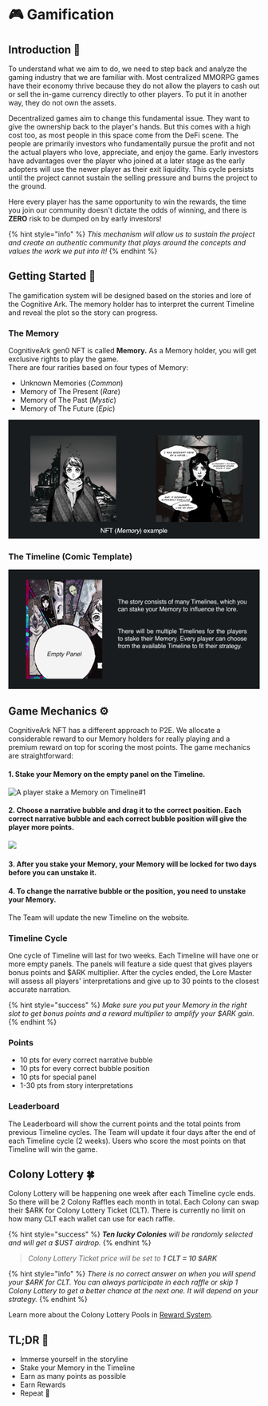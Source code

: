 # 🎮 Gamification

## Introduction 👋

To understand what we aim to do, we need to step back and analyze the gaming industry that we are familiar with. Most centralized MMORPG games have their economy thrive because they do not allow the players to cash out or sell the in-game currency directly to other players. To put it in another way, they do not own the assets.&#x20;

Decentralized games aim to change this fundamental issue. They want to give the ownership back to the player's hands. But this comes with a high cost too, as most people in this space come from the DeFi scene. The people are primarily investors who fundamentally pursue the profit and not the actual players who love, appreciate, and enjoy the game. Early investors have advantages over the player who joined at a later stage as the early adopters will use the newer player as their exit liquidity. This cycle persists until the project cannot sustain the selling pressure and burns the project to the ground.

Here every player has the same opportunity to win the rewards, the time you join our community doesn't dictate the odds of winning, and there is **ZERO** risk to be dumped on by early investors!

{% hint style="info" %}
_This mechanism will allow us to sustain the project and create an authentic community that plays around the concepts and values the work we put into it!_
{% endhint %}

## Getting Started 🧭

The gamification system will be designed based on the stories and lore of the Cognitive Ark. The memory holder has to interpret the current Timeline and reveal the plot so the story can progress.

### The Memory

CognitiveArk gen0 NFT is called **Memory.** As a Memory holder, you will get exclusive rights to play the game. \
There are four rarities based on four types of Memory:

* Unknown Memories (_Common_)
* Memory of The Present (_Rare_)
* Memory of The Past (_Mystic_)
* Memory of The Future (_Epic_)

![](../.gitbook/assets/Memory.png)

### The Timeline (Comic Template)

![not the actual Timeline](../.gitbook/assets/Timeline.png)

## Game Mechanics ⚙️

CognitiveArk NFT has a different approach to P2E. We allocate a considerable reward to our Memory holders for really playing and a premium reward on top for scoring the most points. The game mechanics are straightforward:

#### 1. Stake your Memory on the empty panel on the Timeline.&#x20;

![A player stake a  Memory on Timeline#1](<../.gitbook/assets/Gamification - Frame 1 (1).gif>)

#### 2. Choose a narrative bubble and drag it to the correct position. Each correct narrative bubble and each correct bubble position will give the player more points.

![](<../.gitbook/assets/Gamification - Frame 1 (3).gif>)

#### 3. After you stake your Memory, your Memory will be locked for two days before you can unstake it.

#### 4. To change the narrative bubble or the position, you need to unstake your Memory.

The Team will update the new Timeline on the website.

### Timeline Cycle

One cycle of Timeline will last for two weeks. Each Timeline will have one or more empty panels. The panels will feature a side quest that gives players bonus points and $ARK multiplier. After the cycles ended, the Lore Master will assess all players' interpretations and give up to 30 points to the closest accurate narration.

{% hint style="success" %}
_Make sure you put your Memory in the right slot to get bonus points and a reward multiplier to amplify your $ARK gain._
{% endhint %}

### Points

* 10 pts for every correct narrative bubble
* 10 pts for every correct bubble position
* 10 pts for special panel
* 1-30 pts from story interpretations

### Leaderboard

The Leaderboard will show the current points and the total points from previous Timeline cycles. The Team will update it four days after the end of each Timeline cycle (2 weeks). Users who score the most points on that Timeline will win the game.

## Colony Lottery 🍀

Colony Lottery will be happening one week after each Timeline cycle ends. So there will be 2 Colony Raffles each month in total. Each Colony can swap their $ARK for Colony Lottery Ticket (CLT). There is currently no limit on how many CLT each wallet can use for each raffle.

{% hint style="success" %}
_**Ten lucky Colonies** will be randomly selected and will get a $UST airdrop._
{% endhint %}

> _Colony Lottery Ticket price will be set to **1 CLT = 10 $ARK**_

{% hint style="info" %}
_There is no correct answer on when you will spend your $ARK for CLT. You can always participate in each raffle or skip 1 Colony Lottery to get a better chance at the next one. It will depend on your strategy._
{% endhint %}

Learn more about the Colony Lottery Pools in [Reward System](reward-system.md).

## **TL;DR** 🐌

* Immerse yourself in the storyline
* Stake your Memory in the Timeline
* Earn as many points as possible
* Earn Rewards
* Repeat 🔁
